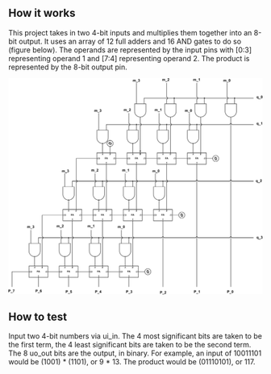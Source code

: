 <!---

This file is used to generate your project datasheet. Please fill in the information below and delete any unused
sections.

You can also include images in this folder and reference them in the markdown. Each image must be less than
512 kb in size, and the combined size of all images must be less than 1 MB.
-->

## How it works

This project takes in two 4-bit inputs and multiplies them together into an 8-bit output. It uses an array of 12 full adders and 16 AND gates to do so (figure below). The operands are represented by the input pins with [0:3] representing operand 1 and [7:4] representing operand 2. The product is represented by the 8-bit output pin.

![4x4 Array Multiplier](4x4-array-multiplier.png)

## How to test

Input two 4-bit numbers via ui_in. The 4 most significant bits are taken to be the first term, the 4 least significant bits are taken to be the second term. The 8 uo_out bits are the output, in binary. For example, an input of 10011101 would be (1001) * (1101), or 9 * 13. The product would be (01110101), or 117.

